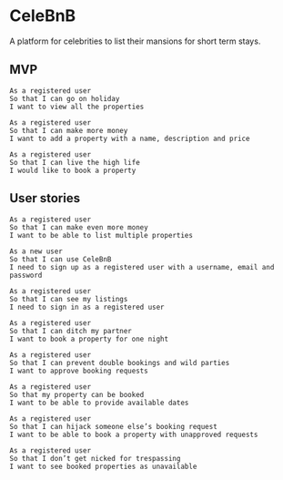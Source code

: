 # CeleBnB

A platform for celebrities to list their mansions for short term stays.

## MVP
```
As a registered user
So that I can go on holiday
I want to view all the properties
```

```
As a registered user 
So that I can make more money 
I want to add a property with a name, description and price
```

```
As a registered user
So that I can live the high life
I would like to book a property
```


## User stories

```
As a registered user 
So that I can make even more money 
I want to be able to list multiple properties
```

```
As a new user
So that I can use CeleBnB
I need to sign up as a registered user with a username, email and password
```

```
As a registered user
So that I can see my listings
I need to sign in as a registered user
```


```
As a registered user
So that I can ditch my partner
I want to book a property for one night
```

```
As a registered user
So that I can prevent double bookings and wild parties
I want to approve booking requests
```

```
As a registered user
So that my property can be booked
I want to be able to provide available dates
```

```
As a registered user
So that I can hijack someone else’s booking request
I want to be able to book a property with unapproved requests
```

```
As a registered user
So that I don’t get nicked for trespassing 
I want to see booked properties as unavailable
```

